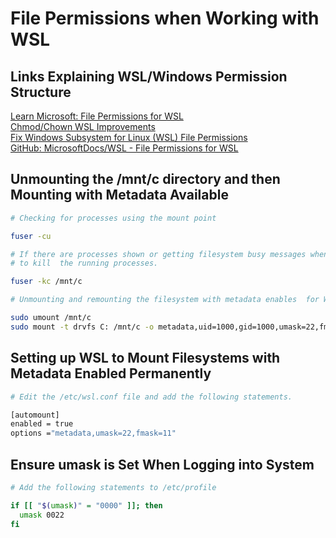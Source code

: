 # File Permissions when Working with WSL

## Links Explaining WSL/Windows Permission Structure
[Learn Microsoft: File Permissions for WSL](https://learn.microsoft.com/en-us/windows/wsl/file-permissions)  
[Chmod/Chown WSL Improvements](https://devblogs.microsoft.com/commandline/chmod-chown-wsl-improvements/)  
[Fix Windows Subsystem for Linux (WSL) File Permissions](https://www.turek.dev/posts/fix-wsl-file-permissions/)  
[GitHub: MicrosoftDocs/WSL - File Permissions for WSL](https://github.com/MicrosoftDocs/WSL/blob/main/WSL/file-permissions.md)

## Unmounting the /mnt/c directory and then Mounting with Metadata Available

```bash
# Checking for processes using the mount point

fuser -cu

# If there are processes shown or getting filesystem busy messages when unmounting use this command
# to kill  the running processes.

fuser -kc /mnt/c

# Unmounting and remounting the filesystem with metadata enables  for WSL.

sudo umount /mnt/c 
sudo mount -t drvfs C: /mnt/c -o metadata,uid=1000,gid=1000,umask=22,fmask=111
```

## Setting up WSL to Mount Filesystems with Metadata Enabled Permanently  

```bash
# Edit the /etc/wsl.conf file and add the following statements.

[automount]
enabled = true
options ="metadata,umask=22,fmask=11"
```

## Ensure umask is Set When Logging into System

```bash
# Add the following statements to /etc/profile

if [[ "$(umask)" = "0000" ]]; then
  umask 0022
fi
```








